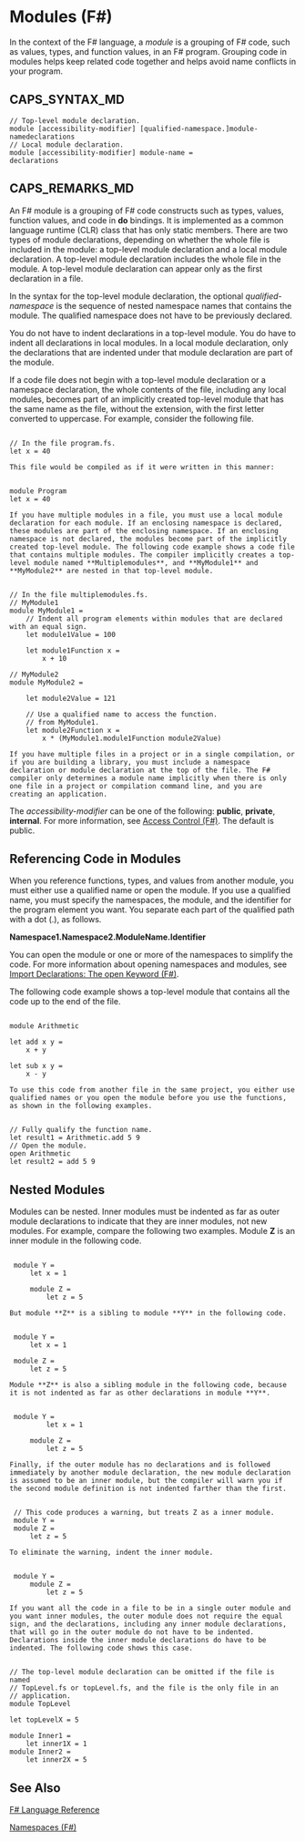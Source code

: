 # Modules (F#)

In the context of the F# language, a *module* is a grouping of F# code, such as values, types, and function values, in an F# program. Grouping code in modules helps keep related code together and helps avoid name conflicts in your program.


## CAPS_SYNTAX_MD

```
// Top-level module declaration. 
module [accessibility-modifier] [qualified-namespace.]module-namedeclarations
// Local module declaration.
module [accessibility-modifier] module-name =
declarations
```

## CAPS_REMARKS_MD
An F# module is a grouping of F# code constructs such as types, values, function values, and code in **do** bindings. It is implemented as a common language runtime (CLR) class that has only static members. There are two types of module declarations, depending on whether the whole file is included in the module: a top-level module declaration and a local module declaration. A top-level module declaration includes the whole file in the module. A top-level module declaration can appear only as the first declaration in a file.

In the syntax for the top-level module declaration, the optional *qualified-namespace* is the sequence of nested namespace names that contains the module. The qualified namespace does not have to be previously declared.

You do not have to indent declarations in a top-level module. You do have to indent all declarations in local modules. In a local module declaration, only the declarations that are indented under that module declaration are part of the module.

If a code file does not begin with a top-level module declaration or a namespace declaration, the whole contents of the file, including any local modules, becomes part of an implicitly created top-level module that has the same name as the file, without the extension, with the first letter converted to uppercase. For example, consider the following file.

```

// In the file program.fs.
let x = 40
```

    This file would be compiled as if it were written in this manner:

```

module Program
let x = 40
```

    If you have multiple modules in a file, you must use a local module declaration for each module. If an enclosing namespace is declared, these modules are part of the enclosing namespace. If an enclosing namespace is not declared, the modules become part of the implicitly created top-level module. The following code example shows a code file that contains multiple modules. The compiler implicitly creates a top-level module named **Multiplemodules**, and **MyModule1** and **MyModule2** are nested in that top-level module.

```

// In the file multiplemodules.fs.
// MyModule1
module MyModule1 =
    // Indent all program elements within modules that are declared with an equal sign.
    let module1Value = 100
  
    let module1Function x =
        x + 10
     
// MyModule2
module MyModule2 =
  
    let module2Value = 121
  
    // Use a qualified name to access the function.
    // from MyModule1.
    let module2Function x =
        x * (MyModule1.module1Function module2Value)
```

    If you have multiple files in a project or in a single compilation, or if you are building a library, you must include a namespace declaration or module declaration at the top of the file. The F# compiler only determines a module name implicitly when there is only one file in a project or compilation command line, and you are creating an application.

The *accessibility-modifier* can be one of the following: **public**, **private**, **internal**. For more information, see [Access Control &#40;F&#35;&#41;](Access+Control+%28F%23%29.md). The default is public.


## Referencing Code in Modules
When you reference functions, types, and values from another module, you must either use a qualified name or open the module. If you use a qualified name, you must specify the namespaces, the module, and the identifier for the program element you want. You separate each part of the qualified path with a dot (.), as follows.

**Namespace1.Namespace2.ModuleName.Identifier**

You can open the module or one or more of the namespaces to simplify the code. For more information about opening namespaces and modules, see [Import Declarations: The open Keyword &#40;F&#35;&#41;](Import+Declarations+-+The+open+Keyword+%28F%23%29.md).

The following code example shows a top-level module that contains all the code up to the end of the file.

```

module Arithmetic

let add x y =
    x + y
    
let sub x y =
    x - y
```

    To use this code from another file in the same project, you either use qualified names or you open the module before you use the functions, as shown in the following examples.

```

// Fully qualify the function name.
let result1 = Arithmetic.add 5 9
// Open the module.
open Arithmetic
let result2 = add 5 9
```

    
## Nested Modules
Modules can be nested. Inner modules must be indented as far as outer module declarations to indicate that they are inner modules, not new modules. For example, compare the following two examples. Module **Z** is an inner module in the following code.

```

 module Y =
     let x = 1 
 
     module Z =
         let z = 5
```

    But module **Z** is a sibling to module **Y** in the following code.

```

 module Y =
     let x = 1 

 module Z =
     let z = 5
```

    Module **Z** is also a sibling module in the following code, because it is not indented as far as other declarations in module **Y**.

```

 module Y =
         let x = 1

     module Z =
         let z = 5
```

    Finally, if the outer module has no declarations and is followed immediately by another module declaration, the new module declaration is assumed to be an inner module, but the compiler will warn you if the second module definition is not indented farther than the first.

```

 // This code produces a warning, but treats Z as a inner module.
 module Y =
 module Z =
     let z = 5
```

    To eliminate the warning, indent the inner module.

```

 module Y =
     module Z =
         let z = 5
```

    If you want all the code in a file to be in a single outer module and you want inner modules, the outer module does not require the equal sign, and the declarations, including any inner module declarations, that will go in the outer module do not have to be indented. Declarations inside the inner module declarations do have to be indented. The following code shows this case.

```

// The top-level module declaration can be omitted if the file is named
// TopLevel.fs or topLevel.fs, and the file is the only file in an
// application.
module TopLevel

let topLevelX = 5

module Inner1 =
    let inner1X = 1
module Inner2 =
    let inner2X = 5
```

    
## See Also
[F&#35; Language Reference](F%23+Language+Reference.md)

[Namespaces &#40;F&#35;&#41;](Namespaces+%28F%23%29.md)

